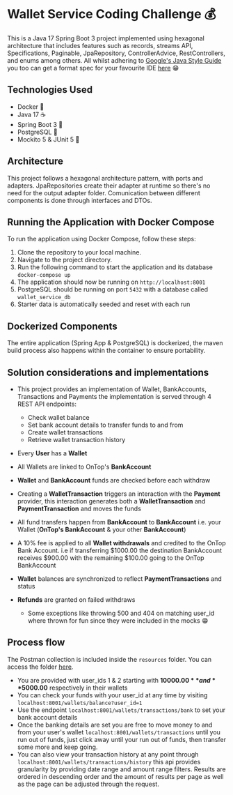 # Wallet Service Coding Challenge 💰

This is a Java 17 Spring Boot 3 project implemented using hexagonal architecture that includes
features such as
records, streams API, Specifications, Paginable, JpaRepository, ControllerAdvice,
RestControllers, and enums among others. All whilst
adhering to [Google's Java Style Guide](https://google.github.io/styleguide/javaguide.html) you too
can
get a format spec for your favourite IDE [here](https://github.com/google/styleguide) 😁

## Technologies Used

- Docker 🐳
- Java 17 ☕️
- Spring Boot 3 🍃
- PostgreSQL 🐘
- Mockito 5 & JUnit 5 🧪

## Architecture

This project follows a hexagonal architecture pattern, with ports and adapters. JpaRepositories
create their adapter at runtime so there's no need for the output adapter folder. Comunication
between different components is done through interfaces and DTOs.

## Running the Application with Docker Compose

To run the application using Docker Compose, follow these steps:

1. Clone the repository to your local machine.
2. Navigate to the project directory.
3. Run the following command to start the application and its database ```docker-compose up```
4. The application should now be running on `http://localhost:8001`
5. PostgreSQL should be running on port `5432` with a database called `wallet_service_db`
6. Starter data is automatically seeded and reset with each run

## Dockerized Components

The entire application (Spring App & PostgreSQL) is dockerized, the maven build process also happens
within the container to ensure portability.

## Solution considerations and implementations

* This project provides an implementation of Wallet, BankAccounts, Transactions and Payments
  the implementation is served through 4 REST API endpoints:

    * Check wallet balance
    * Set bank account details to transfer funds to and from
    * Create wallet transactions
    * Retrieve wallet transaction history

* Every **User** has a **Wallet**
* All Wallets are linked to OnTop's **BankAccount**
* **Wallet** and **BankAccount** funds are checked before each withdraw
* Creating a **WalletTransaction** triggers an interaction with the **Payment** provider, this
  interaction generates both
  a **WalletTransaction** and **PaymentTransaction** and moves the funds
* All fund transfers happen from **BankAccount** to **BankAccount** i.e. your Wallet (**OnTop's
  BankAccount** & your other **BankAccount**)
* A 10% fee is applied to all **Wallet withdrawals** and credited to the OnTop Bank Account. i.e if
  transferring $1000.00 the destination BankAccount receives $900.00 with the remaining $100.00
  going to the OnTop BankAccount
* **Wallet** balances are synchronized to reflect **PaymentTransactions** and status
* **Refunds** are granted on failed withdraws

    * Some exceptions like throwing 500 and 404 on matching user_id where thrown for fun since
      they were included in the mocks 😁

## Process flow

The Postman collection is included inside the `resources` folder. You can access the
folder [here](src/main/resources).

* You are provided with user_ids 1 & 2 starting with **$10000.00** and **$5000.00** respectively in
  their
  wallets
* You can check your funds with your user_id at any time by
  visiting `localhost:8001/wallets/balance?user_id=1`
* Use the endpoint `localhost:8001/wallets/transactions/bank` to set your bank account details
* Once the banking details are set you are free to move money to and from your user's
  wallet `localhost:8001/wallets/transactions` until you run out of funds, just click away until
  your run out of funds, then transfer some more and keep going.
* You can also view your transaction history at any point
  through ```localhost:8001/wallets/transactions/history``` this api provides granularity by
  providing date range and amount range filters. Results are ordered in descending order and the
  amount of results per page as well as the page can be adjusted through the request.

